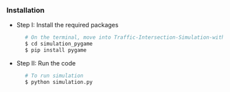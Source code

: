 
### Installation

* Step I: Install the required packages
```sh
      # On the terminal, move into Traffic-Intersection-Simulation-with-Stats directory
      $ cd simulation_pygame
      $ pip install pygame
```
* Step II: Run the code
```sh
      # To run simulation
      $ python simulation.py
```

